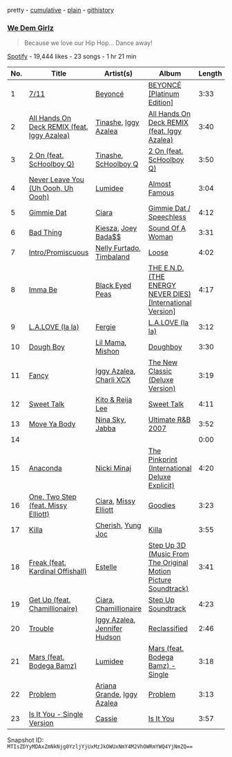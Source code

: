 pretty - [cumulative](/playlists/cumulative/3g2dsbLbtpOz0Gpo4W50QK.md) - [plain](/playlists/plain/3g2dsbLbtpOz0Gpo4W50QK) - [githistory](https://github.githistory.xyz/mackorone/spotify-playlist-archive/blob/main/playlists/plain/3g2dsbLbtpOz0Gpo4W50QK)

### [We Dem Girlz](https://open.spotify.com/playlist/3g2dsbLbtpOz0Gpo4W50QK)

> Because we love our Hip Hop..\. Dance away!

[Spotify](https://open.spotify.com/user/spotify) - 19,444 likes - 23 songs - 1 hr 21 min

| No. | Title | Artist(s) | Album | Length |
|---|---|---|---|---|
| 1 | [7/11](https://open.spotify.com/track/02M6vucOvmRfMxTXDUwRXu) | [Beyoncé](https://open.spotify.com/artist/6vWDO969PvNqNYHIOW5v0m) | [BEYONCÉ \[Platinum Edition\]](https://open.spotify.com/album/2UJwKSBUz6rtW4QLK74kQu) | 3:33 |
| 2 | [All Hands On Deck REMIX \(feat\. Iggy Azalea\)](https://open.spotify.com/track/5rX9fqEGsHnQeEEsc1Cc3J) | [Tinashe](https://open.spotify.com/artist/0NIIxcxNHmOoyBx03SfTCD), [Iggy Azalea](https://open.spotify.com/artist/5yG7ZAZafVaAlMTeBybKAL) | [All Hands On Deck REMIX \(feat\. Iggy Azalea\)](https://open.spotify.com/album/4lP8vfD5YomYnhEvavof6R) | 3:40 |
| 3 | [2 On \(feat\. ScHoolboy Q\)](https://open.spotify.com/track/7jT2PnjzkziqfxhiMgGs5r) | [Tinashe](https://open.spotify.com/artist/0NIIxcxNHmOoyBx03SfTCD), [ScHoolboy Q](https://open.spotify.com/artist/5IcR3N7QB1j6KBL8eImZ8m) | [2 On \(feat\. ScHoolboy Q\)](https://open.spotify.com/album/1EmaWIpdBQ1QBUf96EltGQ) | 3:50 |
| 4 | [Never Leave You \(Uh Oooh, Uh Oooh\)](https://open.spotify.com/track/4c9VuqkKaey9u0IihbUKTt) | [Lumidee](https://open.spotify.com/artist/1IO0GVa1xjkFMXsg66FiE9) | [Almost Famous](https://open.spotify.com/album/4mi6q0pYsGSHAgckJVwwo9) | 3:04 |
| 5 | [Gimmie Dat](https://open.spotify.com/track/5qBVUG9VZMhsFsq0iwvQYq) | [Ciara](https://open.spotify.com/artist/2NdeV5rLm47xAvogXrYhJX) | [Gimmie Dat / Speechless](https://open.spotify.com/album/7wy9rae16Mce8aVwVs95T9) | 4:12 |
| 6 | [Bad Thing](https://open.spotify.com/track/5Jwo4RW7ngtmmd0qqSOqaA) | [Kiesza](https://open.spotify.com/artist/4zxvC7CRGvggq9EWXOpwAo), [Joey Bada$$](https://open.spotify.com/artist/2P5sC9cVZDToPxyomzF1UH) | [Sound Of A Woman](https://open.spotify.com/album/2esSZWmdzMPyQsszbsX0rr) | 3:31 |
| 7 | [Intro/Promiscuous](https://open.spotify.com/track/3xRgqly48kUKRdZMm5QN4H) | [Nelly Furtado](https://open.spotify.com/artist/2jw70GZXlAI8QzWeY2bgRc), [Timbaland](https://open.spotify.com/artist/5Y5TRrQiqgUO4S36tzjIRZ) | [Loose](https://open.spotify.com/album/66sszCebgxwIEXIMgAT50x) | 4:02 |
| 8 | [Imma Be](https://open.spotify.com/track/6jMw916p6AcxnVQ9n4kbsy) | [Black Eyed Peas](https://open.spotify.com/artist/1yxSLGMDHlW21z4YXirZDS) | [THE E.N.D\. \(THE ENERGY NEVER DIES\) \[International Version\]](https://open.spotify.com/album/5lNzygOpCmzRx4N301icBB) | 4:17 |
| 9 | [L.A.LOVE \(la la\)](https://open.spotify.com/track/4RZMYKoQiDH27kh6UoIrI2) | [Fergie](https://open.spotify.com/artist/3r17AfJCCUqC9Lf0OAc73G) | [L.A.LOVE \(la la\)](https://open.spotify.com/album/2sr4zoEQAje77BoGFwrCRT) | 3:12 |
| 10 | [Dough Boy](https://open.spotify.com/track/2CumtfMx7Kp0b9SF0OA0Kp) | [Lil Mama](https://open.spotify.com/artist/5qK5bOC6wLtuLhG5KvU17c), [Mishon](https://open.spotify.com/artist/2tKtLcxl6T2VdJdguRrXCq) | [Doughboy](https://open.spotify.com/album/6BOYQ3EVeSRiPJkWvR7ukL) | 3:30 |
| 11 | [Fancy](https://open.spotify.com/track/3W3KtDwAIg3mAruSpnfG3Q) | [Iggy Azalea](https://open.spotify.com/artist/5yG7ZAZafVaAlMTeBybKAL), [Charli XCX](https://open.spotify.com/artist/25uiPmTg16RbhZWAqwLBy5) | [The New Classic \(Deluxe Version\)](https://open.spotify.com/album/3WUe1HRgE7qoUQ3oejofGf) | 3:19 |
| 12 | [Sweet Talk](https://open.spotify.com/track/0Ih8H8YyIhGlrQwayIrNhl) | [Kito & Reija Lee](https://open.spotify.com/artist/71xyNRriYGwY6F3da8OHLp) | [Sweet Talk](https://open.spotify.com/album/2US7fTCxEnOUK7tddAft8y) | 4:11 |
| 13 | [Move Ya Body](https://open.spotify.com/track/3BnTYFrWGVwYFe1E8SXqY6) | [Nina Sky](https://open.spotify.com/artist/6eBYLQONaYZhZNAVK061t6), [Jabba](https://open.spotify.com/artist/6TL5LD7Gqmo99xssJEbQpA) | [Ultimate R&B 2007](https://open.spotify.com/album/1yMKNSoh1gaa1iqgadp4sF) | 3:52 |
| 14 | [](https://open.spotify.com/track/7DRill2AgyTf9LV7uWAK5E) | [](https://open.spotify.com/artist/0LyfQWJT6nXafLPZqxe9Of) | [](https://open.spotify.com/album/717UG2du6utFe7CdmpuUe3) | 0:00 |
| 15 | [Anaconda](https://open.spotify.com/track/5eqiMMbaeUZ32Q7sS00H35) | [Nicki Minaj](https://open.spotify.com/artist/0hCNtLu0JehylgoiP8L4Gh) | [The Pinkprint \(International Deluxe Explicit\)](https://open.spotify.com/album/40XGTQ7FN6Y3dZXJhKBe96) | 4:20 |
| 16 | [One, Two Step \(feat\. Missy Elliott\)](https://open.spotify.com/track/7uKcScNXuO3MWw6LowBjW1) | [Ciara](https://open.spotify.com/artist/2NdeV5rLm47xAvogXrYhJX), [Missy Elliott](https://open.spotify.com/artist/2wIVse2owClT7go1WT98tk) | [Goodies](https://open.spotify.com/album/71gUhKYZIWmmjqAHlY4Br3) | 3:23 |
| 17 | [Killa](https://open.spotify.com/track/2tvuOy8dLTdDoawHdzS3q6) | [Cherish](https://open.spotify.com/artist/1c70yCa8sRgIiQxl3HOEFo), [Yung Joc](https://open.spotify.com/artist/23LbwefIODbyGdRbAz3urj) | [Killa](https://open.spotify.com/album/42RBhhAheoprv8yDdrUBk2) | 3:55 |
| 18 | [Freak \(feat\. Kardinal Offishall\)](https://open.spotify.com/track/04RfKvMBKEmBfqcdPeRzt3) | [Estelle](https://open.spotify.com/artist/5T0MSzX9RC5NA6gAI6irSn) | [Step Up 3D \(Music From The Original Motion Picture Soundtrack\)](https://open.spotify.com/album/0wlpUqiaBLV8Loqomf2ANh) | 3:41 |
| 19 | [Get Up \(feat\. Chamillionaire\)](https://open.spotify.com/track/4PrquuUN34hswtM71OMvxS) | [Ciara](https://open.spotify.com/artist/2NdeV5rLm47xAvogXrYhJX), [Chamillionaire](https://open.spotify.com/artist/6vdMPayKk8YJxxeNP5oMCb) | [Step Up Soundtrack](https://open.spotify.com/album/2rAf1FJKQ3f9TAQncbnYxG) | 4:23 |
| 20 | [Trouble](https://open.spotify.com/track/6iAQHemp1D2VSSPk74Dor3) | [Iggy Azalea](https://open.spotify.com/artist/5yG7ZAZafVaAlMTeBybKAL), [Jennifer Hudson](https://open.spotify.com/artist/35GL8Cu2GKTcHzKGi75xl5) | [Reclassified](https://open.spotify.com/album/4z4Pgh0fNUQkmGP4K1XxDb) | 2:46 |
| 21 | [Mars \(feat\. Bodega Bamz\)](https://open.spotify.com/track/3xYT6y6wIsb7VPcNnBdyD8) | [Lumidee](https://open.spotify.com/artist/1IO0GVa1xjkFMXsg66FiE9) | [Mars \(feat\. Bodega Bamz\) \- Single](https://open.spotify.com/album/2JR3SnC6ZuJv51i1d21W0D) | 3:18 |
| 22 | [Problem](https://open.spotify.com/track/3cySlItpiPiIAzU3NyHCJf) | [Ariana Grande](https://open.spotify.com/artist/66CXWjxzNUsdJxJ2JdwvnR), [Iggy Azalea](https://open.spotify.com/artist/5yG7ZAZafVaAlMTeBybKAL) | [Problem](https://open.spotify.com/album/5A6pzfa725ZA3rhDllmX58) | 3:13 |
| 23 | [Is It You \- Single Version](https://open.spotify.com/track/7lkQTp7j815mtUuSO9LFzI) | [Cassie](https://open.spotify.com/artist/27FGXRNruFoOdf1vP8dqcH) | [Is It You](https://open.spotify.com/album/78sgGCILUt2pnqGkt8LIhk) | 3:57 |

Snapshot ID: `MTIsZDYyMDAxZmNkNjg0YzljYjUxMzJkOWUxNmY4M2VhOWRmYWQ4YjNmZQ==`
